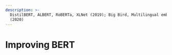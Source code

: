 ```yaml
---
description: >-
  DistilBERT, ALBERT, RoBERTa, XLNet (2019); Big Bird, Multilingual embeddings
  (2020)
---
```


# Improving BERT

